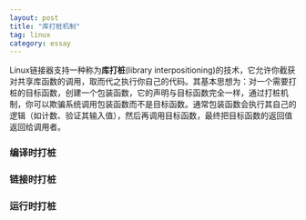 ```yaml
---
layout: post
title: "库打桩机制"
tag: linux
category: essay
---
```


Linux链接器支持一种称为**库打桩**(library interpositioning)的技术，它允许你截获对共享库函数的调用，取而代之执行你自己的代码。其基本思想为：对一个需要打桩的目标函数，创建一个包装函数，它的声明与目标函数完全一样，通过打桩机制，你可以欺骗系统调用包装函数而不是目标函数。通常包装函数会执行其自己的逻辑（如计数、验证其输入值），然后再调用目标函数，最终把目标函数的返回值返回给调用者。

### 编译时打桩

### 链接时打桩

### 运行时打桩

